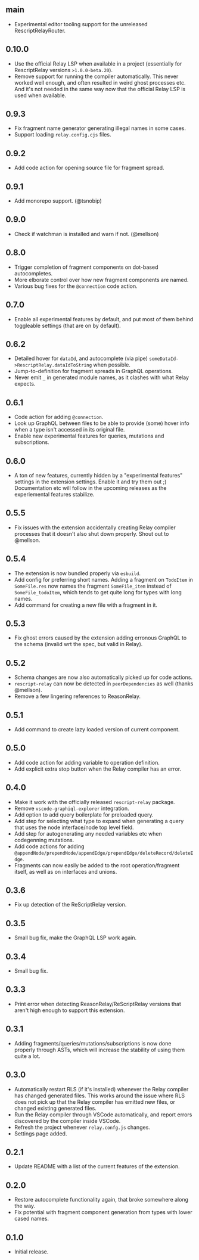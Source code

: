## main

- Experimental editor tooling support for the unreleased RescriptRelayRouter.

## 0.10.0

- Use the official Relay LSP when available in a project (essentially for RescriptRelay versions `>1.0.0-beta.20`).
- Remove support for running the compiler automatically. This never worked well enough, and often resulted in weird ghost processes etc. And it's not needed in the same way now that the official Relay LSP is used when available.

## 0.9.3

- Fix fragment name generator generating illegal names in some cases.
- Support loading `relay.config.cjs` files.

## 0.9.2

- Add code action for opening source file for fragment spread.

## 0.9.1

- Add monorepo support. (@tsnobip)

## 0.9.0

- Check if watchman is installed and warn if not. (@mellson)

## 0.8.0

- Trigger completion of fragment components on dot-based autocompletes.
- More elborate control over how new fragment components are named.
- Various bug fixes for the `@connection` code action.

## 0.7.0

- Enable all experimental features by default, and put most of them behind toggleable settings (that are on by default).

## 0.6.2

- Detailed hover for `dataId`, and autocomplete (via pipe) `someDataId->RescriptRelay.dataIdToString` when possible.
- Jump-to-definition for fragment spreads in GraphQL operations.
- Never emit `_` in generated module names, as it clashes with what Relay expects.

## 0.6.1

- Code action for adding `@connection`.
- Look up GraphQL between files to be able to provide (some) hover info when a type isn't accessed in its original file.
- Enable new experimental features for queries, mutations and subscriptions.

## 0.6.0

- A ton of new features, currently hidden by a "experimental features" settings in the extension settings. Enable it and try them out ;) Documentation etc will follow in the upcoming releases as the experiemental features stabilize.

## 0.5.5

- Fix issues with the extension accidentally creating Relay compiler processes that it doesn't also shut down properly. Shout out to @mellson.

## 0.5.4

- The extension is now bundled properly via `esbuild`.
- Add config for preferring short names. Adding a fragment on `TodoItem` in `SomeFile.res` now names the fragment `SomeFile_item` instead of `SomeFile_todoItem`, which tends to get quite long for types with long names.
- Add command for creating a new file with a fragment in it.

## 0.5.3

- Fix ghost errors caused by the extension adding erronous GraphQL to the schema (invalid wrt the spec, but valid in Relay).

## 0.5.2

- Schema changes are now also automatically picked up for code actions.
- `rescript-relay` can now be detected in `peerDependencies` as well (thanks @mellson).
- Remove a few lingering references to ReasonRelay.

## 0.5.1

- Add command to create lazy loaded version of current component.

## 0.5.0

- Add code action for adding variable to operation definition.
- Add explicit extra stop button when the Relay compiler has an error.

## 0.4.0

- Make it work with the officially released `rescript-relay` package.
- Remove `vscode-graphiql-explorer` integration.
- Add option to add query boilerplate for preloaded query.
- Add step for selecting what type to expand when generating a query that uses the node interface/node top level field.
- Add step for autogenerating any needed variables etc when codegenning mutations.
- Add code actions for adding `@appendNode/prependNode/appendEdge/prependEdge/deleteRecord/deleteEdge`.
- Fragments can now easily be added to the root operation/fragment itself, as well as on interfaces and unions.

## 0.3.6

- Fix up detection of the ReScriptRelay version.

## 0.3.5

- Small bug fix, make the GraphQL LSP work again.

## 0.3.4

- Small bug fix.

## 0.3.3

- Print error when detecting ReasonRelay/ReScriptRelay versions that aren't high enough to support this extension.

## 0.3.1

- Adding fragments/queries/mutations/subscriptions is now done properly through ASTs, which will increase the stability of using them quite a lot.

## 0.3.0

- Automatically restart RLS (if it's installed) whenever the Relay compiler has changed generated files. This works around the issue where RLS does not pick up that the Relay compiler has emitted new files, or changed existing generated files.
- Run the Relay compiler through VSCode automatically, and report errors discovered by the compiler inside VSCode.
- Refresh the project whenever `relay.confg.js` changes.
- Settings page added.

## 0.2.1

- Update README with a list of the current features of the extension.

## 0.2.0

- Restore autocomplete functionality again, that broke somewhere along the way.
- Fix potential with fragment component generation from types with lower cased names.

## 0.1.0

- Initial release.
